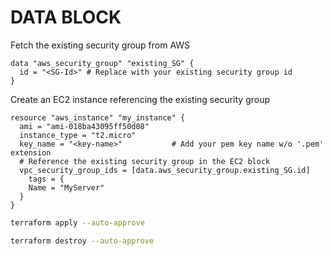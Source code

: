 # DATA BLOCK

Fetch the existing security group from AWS
```hcl
data "aws_security_group" "existing_SG" {
  id = "<SG-Id>" # Replace with your existing security group id
}
```

Create an EC2 instance referencing the existing security group
```hcl
resource "aws_instance" "my_instance" {
  ami = "ami-018ba43095ff50d08"
  instance_type = "t2.micro"
  key_name = "<key-name>"           # Add your pem key name w/o '.pem' extension
  # Reference the existing security group in the EC2 block
  vpc_security_group_ids = [data.aws_security_group.existing_SG.id]
    tags = {
    Name = "MyServer"
  }
}
```
```sh
terraform apply --auto-approve
```
```sh
terraform destroy --auto-approve
```
